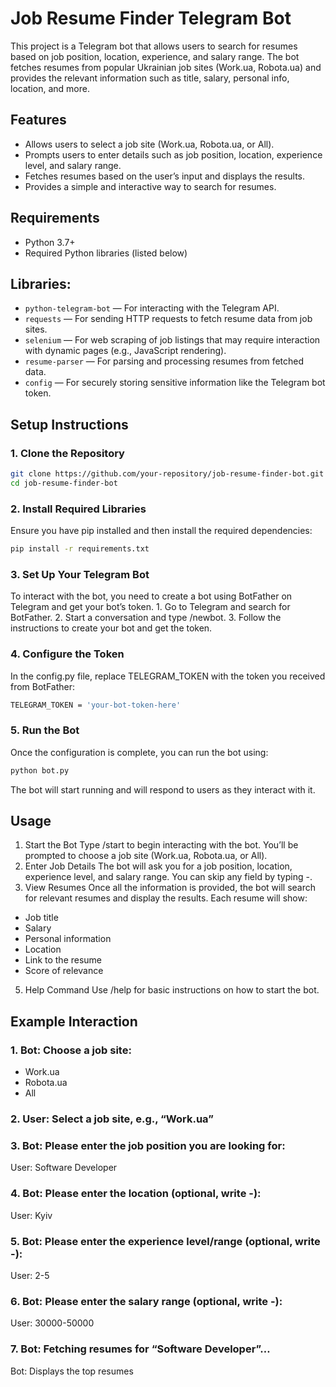 # Job Resume Finder Telegram Bot

This project is a Telegram bot that allows users to search for resumes based on job position, location, experience, and salary range. The bot fetches resumes from popular Ukrainian job sites (Work.ua, Robota.ua) and provides the relevant information such as title, salary, personal info, location, and more.

## Features

- Allows users to select a job site (Work.ua, Robota.ua, or All).
- Prompts users to enter details such as job position, location, experience level, and salary range.
- Fetches resumes based on the user’s input and displays the results.
- Provides a simple and interactive way to search for resumes.

## Requirements

- Python 3.7+
- Required Python libraries (listed below)

## Libraries:

  - `python-telegram-bot` — For interacting with the Telegram API.
  - `requests` — For sending HTTP requests to fetch resume data from job sites.
  - `selenium` — For web scraping of job listings that may require interaction with dynamic pages (e.g., JavaScript rendering).
  - `resume-parser` — For parsing and processing resumes from fetched data.
  - `config` — For securely storing sensitive information like the Telegram bot token.

## Setup Instructions

### 1. Clone the Repository

```bash
git clone https://github.com/your-repository/job-resume-finder-bot.git
cd job-resume-finder-bot
```

### 2. Install Required Libraries

Ensure you have pip installed and then install the required dependencies:
```bash
pip install -r requirements.txt
```

### 3. Set Up Your Telegram Bot

To interact with the bot, you need to create a bot using BotFather on Telegram and get your bot’s token.
	1.	Go to Telegram and search for BotFather.
	2.	Start a conversation and type /newbot.
	3.	Follow the instructions to create your bot and get the token.

### 4. Configure the Token

In the config.py file, replace TELEGRAM_TOKEN with the token you received from BotFather:

```bash
TELEGRAM_TOKEN = 'your-bot-token-here'
```

### 5. Run the Bot

Once the configuration is complete, you can run the bot using:

```bash
python bot.py
```

The bot will start running and will respond to users as they interact with it.

## Usage

1.	Start the Bot
Type /start to begin interacting with the bot. You’ll be prompted to choose a job site (Work.ua, Robota.ua, or All).
2.	Enter Job Details
The bot will ask you for a job position, location, experience level, and salary range. You can skip any field by typing -.
3.	View Resumes
Once all the information is provided, the bot will search for relevant resumes and display the results. Each resume will show:
- Job title
- Salary
- Personal information
- Location
- Link to the resume
- Score of relevance
5.	Help Command
Use /help for basic instructions on how to start the bot.

## Example Interaction

### 1.	Bot: Choose a job site:
- Work.ua
- Robota.ua
- All
### 2.	User: Select a job site, e.g., “Work.ua”
### 3.	Bot: Please enter the job position you are looking for:
User: Software Developer
### 4.	Bot: Please enter the location (optional, write -):
User: Kyiv
### 5.	Bot: Please enter the experience level/range (optional, write -):
User: 2-5
### 6.	Bot: Please enter the salary range (optional, write -):
User: 30000-50000
### 7.	Bot: Fetching resumes for “Software Developer”…
Bot: Displays the top resumes
